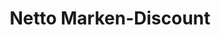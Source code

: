 ---
title: "Netto Marken-Discount"
url: /uebach-palenberg/netto-marken-discount-bahnhofstrasse/
shop: Supermarkt
---